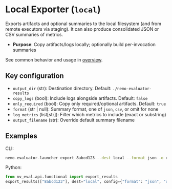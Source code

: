 # Local Exporter (`local`)

Exports artifacts and optional summaries to the local filesystem (and from remote executors via staging). It can also produce consolidated JSON or CSV summaries of metrics.

- **Purpose**: Copy artifacts/logs locally; optionally build per-invocation summaries

See common behavior and usage in [overview](overview.md).

## Key configuration
- `output_dir` (str): Destination directory. Default: `./nemo-evaluator-results`
- `copy_logs` (bool): Include logs alongside artifacts. Default: `false`
- `only_required` (bool): Copy only required/optional artifacts. Default: `true`
- `format` (str | null): Summary format, one of `json`, `csv`, or omit for none
- `log_metrics` (list[str]): Filter which metrics to include (exact or substring)
- `output_filename` (str): Override default summary filename

## Examples

CLI:
```bash
nemo-evaluator-launcher export 8abcd123 --dest local --format json -o results/
```

Python:
```python
from nv_eval.api.functional import export_results
export_results(["8abcd123"], dest="local", config={"format": "json", "output_dir": "./results"})
```
